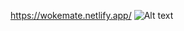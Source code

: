 https://wokemate.netlify.app/
<img title="a title" alt="Alt text" src="[/images/boo.svg](https://github.com/NAry-Byun/workmate/blob/master/Screenshot%202024-04-08%20231712.png?raw=true
)">

